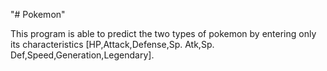 "# Pokemon"

This program is able to predict the two types of pokemon by entering only its characteristics [HP,Attack,Defense,Sp. Atk,Sp. Def,Speed,Generation,Legendary].
